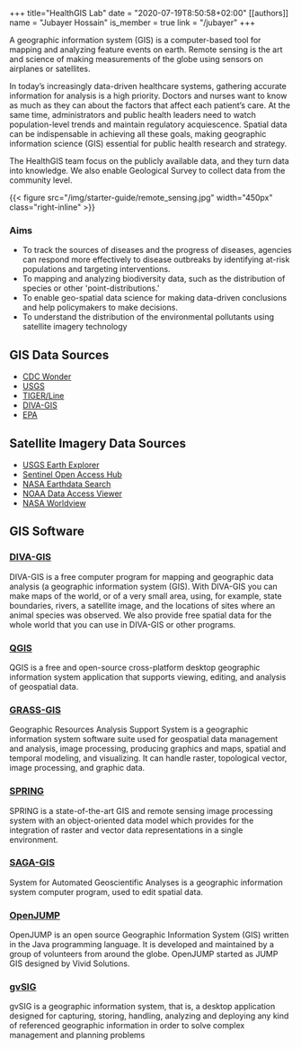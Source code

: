 +++
title="HealthGIS Lab"
date = "2020-07-19T8:50:58+02:00"
[[authors]]
    name = "Jubayer Hossain"
    is_member = true
    link = "/jubayer"
+++

A geographic information system (GIS) is a computer-based tool for mapping and analyzing feature events on earth. Remote sensing is the art and science of making measurements of the globe using sensors on airplanes or satellites.

In today’s increasingly data-driven healthcare systems, gathering accurate information for analysis is a high priority. Doctors and nurses want to know as much as they can about the factors that affect each patient’s care. At the same time, administrators and public health leaders need to watch population-level trends and maintain regulatory acquiescence. Spatial data can be indispensable in achieving all these goals, making geographic information science (GIS) essential for public health research and strategy.

The HealthGIS team focus on the publicly available data, and they turn data into knowledge. We also enable Geological Survey to collect data from the community level.


{{< figure src="/img/starter-guide/remote_sensing.jpg" width="450px" class="right-inline" >}}


### Aims
- To track the sources of diseases and the progress of diseases, agencies can respond more effectively to disease outbreaks by identifying at-risk populations and targeting interventions.
- To mapping and analyzing biodiversity data, such as the distribution of species or other 'point-distributions.'
- To enable geo-spatial data science for making data-driven conclusions and help policymakers to make decisions.
- To understand the distribution of the environmental pollutants using satellite imagery technology

## GIS Data Sources
- [CDC Wonder](https://wonder.cdc.gov/)
- [USGS](https://www.usgs.gov/)
- [TIGER/Line](https://www.census.gov/geographies/mapping-files/time-series/geo/tiger-line-file.html)
- [DIVA-GIS](http://www.diva-gis.org/gdata)
- [EPA](https://www.epa.gov/outdoor-air-quality-data)

## Satellite Imagery Data Sources
- [USGS Earth Explorer](https://earthexplorer.usgs.gov/)
- [Sentinel Open Access Hub](https://scihub.copernicus.eu/dhus/)
- [NASA Earthdata Search](https://search.earthdata.nasa.gov/)
- [NOAA Data Access Viewer](https://coast.noaa.gov/dataviewer/#/)
- [NASA Worldview](https://worldview.earthdata.nasa.gov/)

## GIS Software

### [DIVA-GIS](http://diva-gis.org/)
DIVA-GIS is a free computer program for mapping and geographic data analysis (a geographic information system (GIS). With DIVA-GIS you can make maps of the world, or of a very small area, using, for example, state boundaries, rivers, a satellite image, and the locations of sites where an animal species was observed. We also provide free spatial data for the whole world that you can use in DIVA-GIS or other programs.

### [QGIS](https://qgis.org/en/site/)
QGIS is a free and open-source cross-platform desktop geographic information system application that supports viewing, editing, and analysis of geospatial data.

### [GRASS-GIS](https://qgis.org/en/site/)
Geographic Resources Analysis Support System is a geographic information system software suite used for geospatial data management and analysis, image processing, producing graphics and maps, spatial and temporal modeling, and visualizing. It can handle raster, topological vector, image processing, and graphic data.

### [SPRING](http://www.dpi.inpe.br/spring/english/)
SPRING is a state-of-the-art GIS and remote sensing image processing system with an object-oriented data model which provides for the integration of raster and vector data representations in a single environment.

### [SAGA-GIS](http://www.saga-gis.org/en/index.html)
System for Automated Geoscientific Analyses is a geographic information system computer program, used to edit spatial data.

### [OpenJUMP ](http://www.openjump.org/)
OpenJUMP is an open source Geographic Information System (GIS) written in the Java programming language. It is developed and maintained by a group of volunteers from around the globe. OpenJUMP started as JUMP GIS designed by Vivid Solutions.


### [gvSIG](http://www.gvsig.com/en)
gvSIG is a geographic information system, that is, a desktop application designed for capturing, storing, handling, analyzing and deploying any kind of referenced geographic information in order to solve complex management and planning problems
